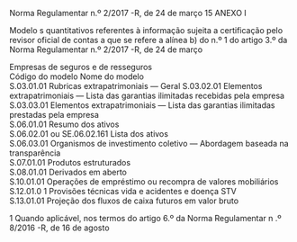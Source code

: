  
 
 
Norma Regulamentar  n.º 2/2017 -R, de 24 de março  15 
ANEXO I  
 
Modelo s quantitativos referentes à informação sujeita  a certificação pelo revisor oficial de 
contas a que se refere a alínea b) do n.º 1 do artigo 3.º da Norma Regulamentar n.º 
2/2017 -R, de 24 de março  
 
Empresas de seguros e de resseguros  
Código do modelo  Nome do modelo  
S.03.01.01  Rubricas extrapatrimoniais — Geral 
S.03.02.01  Elementos extrapatrimoniais — Lista das garantias ilimitadas recebidas 
pela empresa  
S.03.03.01  Elementos extrapatrimoniais — Lista das garantias ilimitadas prestadas 
pela empresa  
S.06.01.01  Resumo dos ativos  
S.06.02.01  ou 
SE.06.02.161 Lista dos ativos  
S.06.03.01  Organismos de investimento coletivo — Abordagem baseada na 
transparência  
S.07.01.01  Produtos estruturados  
S.08.01.01  Derivados em aberto  
S.10.01.01  Operações de empréstimo ou recompra de valores mobiliários  
S.12.01.0 1 Provisões técnicas vida e acidentes e doença STV  
S.13.01.01  Projeção dos fluxos de caixa futuros em valor bruto  
                                                 
1 Quando aplicável, nos termos do artigo 6.º da Norma Regulamentar n .º 8/2016 -R, de 16 de agosto  